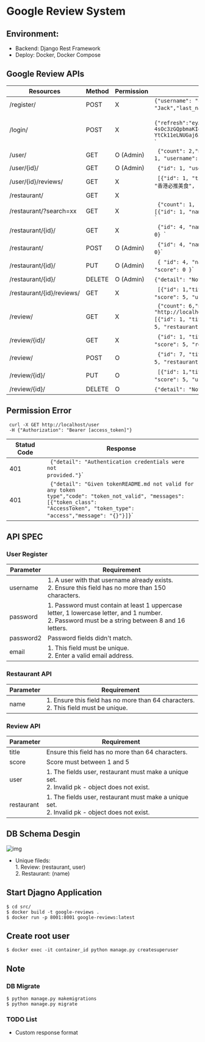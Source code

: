 # Google Review System
## Environment:
* Backend: Django Rest Framework
* Deploy: Docker, Docker Compose


## Google Review APIs 
|  Resources  | Method  | Permission  | Response  | 
| --------    | -----|  -----| -----| 
| /register/  | POST | X | <code>{"username": "cycarrier","email": "cycarrier@trendmicro.com","first_name": "Jack","last_name": "Wu"}</code>`
| /login/     | POST | X |<code> {"refresh":"eyJhbGciOiJIUzI1NiIsInR5cCI6IkpXVCJ9eyJ0b2tlbl90eXBlIjoicmVmcmVzaCIsImV4cCI6MTcxMDMzMTU1NCwiaWF0IjoxNzEwMjQ1MTU0LCJqdGkiOiJjMDY0MjQ4NTc1MDI0ZTU1ODlmYzBmZjdhMjM4MDhjZiIsInVzZXJfaWQiOjJ.pr6M2pnJ3Jyf_cFSJ5rj2-4sOc3zGQpbmaKIqEQpyoc","access":"eyJhbGciOiJIUzI1NiIsInR5cCI6IkpXVCJ9eyJ0b2tlbl90eXBlIjoiYWNjZXNzIiwiZXhwIjoxNzEwMjQ2MzU0LCJpYXQiOjE3MTAyNDUxNTQsImp0aSI6ImVmNDVhZDFlZmY2ODRmOTA5YTA5MmUyMTJmNDE5NzU5IiwidXNlcl9pZCI6Mn0iHNAFsjlxiKkrSmWoyF5iV2YG-YtCk11eLNUGaj6ZIw"} </code>` |
| /user/      | GET | O (Admin) | <code> {"count": 2,"next": null,"previous": null,"results": [ {"id": 1, "username": "root", "email": "root@yahoo.com"}.....]} </code>` |
| /user/{id}/ | GET | O (Admin) | <code> {"id": 1, "username": "root", "email": "root@yahoo.com"} </code>`|
| /user/{id}/reviews/  | GET | X | <code> [{"id": 1, "title": "此味僅天上有", "content": "香港必推美食", "score": 5,"restaurant": 1},...] </code>`|
| /restaurant/  | GET | X | | <code> {"count": 1, "next": null,"previous": null, "results": [{"id": 1, "name": "添好運", "review_count": 4,"score": 4.75}]} <code>`|  
| /restaurant/?search=xx  | GET | X | <code> {"count": 1, "next": null,"previous": null, "results": [{"id": 1, "name": "添好運", "review_count": 4,"score": 4.75}]} <code>`|  
| /restaurant/{id}/  | GET | X |  <code> {"id": 4, "name": "八里美味雞排", "review_count": 0, "score": 0} </code>`|
| /restaurant/  | POST | O (Admin) | <code> {"id": 4, "name": "八里鹽酥雞", "review_count": 0, "score": 0}</code>` |
| /restaurant/{id}/  | PUT | O (Admin) | <code> { "id": 4, "name": "八里美味雞排", "review_count": 0, "score": 0 }</code>` |
| /restaurant/{id}/  | DELETE | O (Admin) | <code>{"detail": "Not found."} </code>`|
| /restaurant/{id}/reviews/  | GET | X | <code> [{"id": 1,"title": "此味僅天上有", "content": "香港必推美食", "score": 5, "user": 1}] </code>`  |
| /review/  | GET | X | <code> {"count": 6,"next": "http://localhost:8000/review/?page=2","previous": null,"results": [{"id": 1, "title": "此味僅天上有", "content": "香港必推美食","score": 5, "restaurant": 1, "user": 1},....]} </code>` |
| /review/{id}/  | GET | X | <code> {"id": 1, "title": "此味僅天上有", "content": "香港必推美食", "score": 5, "restaurant": 1, "user": 1} </code>` |
| /review/  | POST | O |<code> {"id": 7, "title": "好好吃", "content": "絕世美味", "score": 5, "restaurant": 1, "user": 2} </code>` |
| /review/{id}/  | PUT | O | <code> [{"id": 1,"title": "此味僅天上有", "content": "香港必推美食", "score": 5, "user": 1}] </code>`  |
| /review/{id}/  | DELETE | O | <code>{"detail": "Not found."} </code>`|

## Permission Error
```
 curl -X GET http://localhost/user
 -H {"Authorization": "Bearer [access_token]"}
```
|  Statud Code  | Response  | 
| --------    | -----|
| 401  | <code> {"detail": "Authentication credentials were not provided."}</code>`|   
| 401  |<code> {"detail": "Given tokenREADME.md not valid for any token type","code": "token_not_valid", "messages": [{"token_class": "AccessToken", "token_type": "access","message": "{}"}]}</code>` |

## API SPEC
### User Register
|  Parameter  | Requirement  | 
| --------    | -----| 
| username  | 1. A user with that username already exists. <br> 2. Ensure this field has no more than 150 characters.| 
| password  | 1. Password must contain at least 1 uppercase letter, 1 lowercase letter, and 1 number.<br> 2. Password must be a string between 8 and 16 letters.|
| password2  | Password fields didn't match. | 
| email  | 1. This field must be unique. <br> 2. Enter a valid email address. | 

### Restaurant API
|  Parameter  | Requirement  | 
| --------    | -----| 
| name  | 1. Ensure this field has no more than 64 characters. <br> 2. This field must be unique.| 

### Review API
|  Parameter  | Requirement  | 
| --------    | -----| 
| title  | Ensure this field has no more than 64 characters. | 
| score  | Score must between 1 and 5 | 
| user  | 1. The fields user, restaurant must make a unique set. <br> 2. Invalid pk - object does not exist. | 
| restaurant  | 1. The fields user, restaurant must make a unique set. <br> 2. Invalid pk - object does not exist. | 


## DB Schema Desgin
![img](https://upload.cc/i1/2024/03/12/1Ubnrg.png)

* Unique fileds: <br> 1. Review: (restaurant, user)<br> 2. Restaurant: (name)

## Start Djagno Application
```
$ cd src/
$ docker build -t google-reviews .
$ docker run -p 8001:8001 google-reviews:latest
```

## Create root user
```
$ docker exec -it container_id python manage.py createsuperuser
```

## Note
### DB Migrate
```
$ python manage.py makemigrations
$ python manage.py migrate
```

### TODO List
* Custom response format

